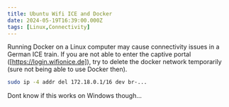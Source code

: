 ```yaml
---
title: Ubuntu Wifi ICE and Docker
date: 2024-05-19T16:39:00.000Z
tags: [Linux,Connectivity]
---
```

Running Docker on a Linux computer may cause connectivity issues in a German ICE train. If you are not able to enter the captive portal ([https://login.wifionice.de]), try to delete the docker network temporarily (sure not being able to use Docker then).

```bash
sudo ip -4 addr del 172.18.0.1/16 dev br-...
```

Dont know if this works on Windows though...
